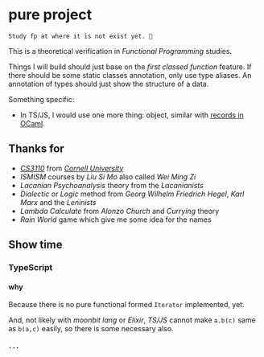 # pure project

~~~
Study fp at where it is not exist yet. 🧬
~~~

This is a theoretical verification in *Functional Programming* studies.

Things I will build should just base on the *first classed function* feature. If there should be some static classes annotation, only use type aliases. An annotation of types should just show the structure of a data.

Something specific: 

- In TS/JS, I would use one more thing: object, similar with [records in OCaml](https://cs3110.github.io/textbook/chapters/data/records_tuples.html).

## Thanks for

- [*CS3110*](https://cs3110.github.io/textbook/chapters/hop/higher_order.html?highlight=pipe) from [*Cornell University*](https://www.cs.cornell.edu/courses/cs3110/)
- *ISMISM* courses by *Liu Si Mo* also called *Wei Ming Zi*
- *Lacanian Psychoanalysis* theory from the *Lacanianists*
- *Dialectic* or *Logic* method from *Georg Wilhelm Friedrich Hegel*, *Karl Marx* and the *Leninists*
- *Lambda Calculate* from *Alonzo Church* and *Currying* theory
- *Rain World* game which give me some idea for the names

## Show time

### TypeScript

#### why

Because there is no pure functional formed `Iterator` implemented, yet.

And, not likely with *moonbit lang* or *Elixir*, *TS/JS* cannot make `a.b(c)` same as `b(a,c)` easily, so there is some necessary also.

#### `...`

